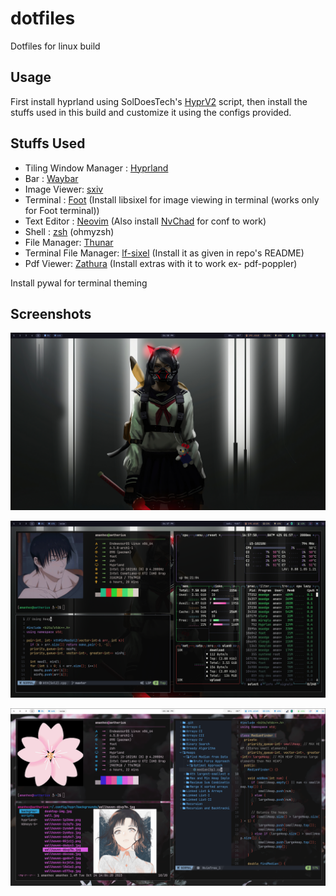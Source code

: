 # dotfiles

Dotfiles for linux build


## Usage

First install hyprland using SolDoesTech's [HyprV2](https://github.com/SolDoesTech/HyprV2) script, then install the stuffs used in this build and customize it using the configs provided.

## Stuffs Used

- Tiling Window Manager : [Hyprland](https://hyprland.org/)
- Bar : [Waybar](https://github.com/Alexays/Waybar)
- Image Viewer: [sxiv](https://github.com/xyb3rt/sxiv)
- Terminal : [Foot](https://codeberg.org/dnkl/foot) (Install libsixel for image viewing in terminal (works only for Foot terminal))
- Text Editor : [Neovim](https://neovim.io/) (Also install [NvChad](https://nvchad.com/) for conf to work)
- Shell : [zsh](https://www.zsh.org/) (ohmyzsh)
- File Manager: [Thunar](https://docs.xfce.org/xfce/thunar/start)
- Terminal File Manager: [lf-sixel](https://github.com/horriblename/lfimg-sixel) (Install it as given in repo's README)
- Pdf Viewer: [Zathura](https://pwmt.org/projects/zathura/) (Install extras with it to work ex- pdf-poppler)

Install pywal for terminal theming

## Screenshots

![image1](https://raw.githubusercontent.com/amanhex/dotfiles/hyprland/images/image1.png)

![image2](https://raw.githubusercontent.com/amanhex/dotfiles/hyprland/images/image2.png)

![image3](https://raw.githubusercontent.com/amanhex/dotfiles/hyprland/images/image3.png)
